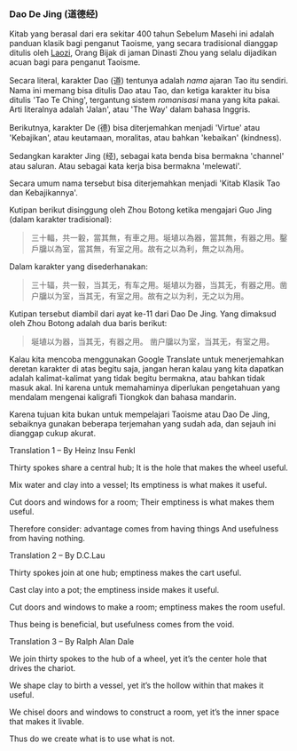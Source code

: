 ### <a name="dao-de-jing" id="dao-de-jing">Dao De Jing (道德经)</a>

Kitab yang berasal dari era sekitar 400 tahun Sebelum Masehi ini adalah panduan klasik bagi penganut Taoisme,
yang secara tradisional dianggap ditulis oleh [Laozi](#laozi), Orang Bijak di jaman Dinasti Zhou yang selalu
dijadikan acuan bagi para penganut Taoisme.

Secara literal, karakter Dao (道) tentunya adalah _nama_ ajaran Tao itu sendiri. Nama ini memang bisa ditulis
Dao atau Tao, dan ketiga karakter itu bisa ditulis 'Tao Te Ching', tergantung sistem _romanisasi_ mana yang kita 
pakai. Arti literalnya adalah 'Jalan', atau 'The Way' dalam bahasa Inggris. 

Berikutnya, karakter De (德) bisa diterjemahkan menjadi 'Virtue' atau 'Kebajikan', atau keutamaan, moralitas,
atau bahkan 'kebaikan' (kindness).

Sedangkan karakter Jing (经), sebagai kata benda bisa bermakna 'channel' atau saluran. Atau sebagai kata kerja
bisa bermakna 'melewati'.

Secara umum nama tersebut bisa diterjemahkan menjadi 'Kitab Klasik Tao dan Kebajikannya'.

Kutipan berikut disinggung oleh Zhou Botong ketika mengajari Guo Jing (dalam karakter tradisional):

> 三十輻，共一轂，當其無，有車之用。埏埴以為器，當其無，有器之用。鑿戶牖以為室，當其無，有室之用。故有之以為利，無之以為用。

Dalam karakter yang disederhanakan:

> 三十辐，共一毂，当其无，有车之用。埏埴以为器，当其无，有器之用。凿户牖以为室，当其无，有室之用。故有之以为利，无之以为用。

Kutipan tersebut diambil dari ayat ke-11 dari Dao De Jing. Yang dimaksud oleh Zhou Botong adalah dua baris berikut:

> 埏埴以为器，当其无，有器之用。
> 凿户牖以为室，当其无，有室之用。

Kalau kita mencoba menggunakan Google Translate untuk menerjemahkan deretan karakter di atas begitu saja, jangan heran
kalau yang kita dapatkan adalah kalimat-kalimat yang tidak begitu bermakna, atau bahkan tidak masuk akal. Ini karena
untuk memahaminya diperlukan pengetahuan yang mendalam mengenai kaligrafi Tiongkok dan bahasa mandarin.

Karena tujuan kita bukan untuk mempelajari Taoisme atau Dao De Jing, sebaiknya gunakan beberapa terjemahan yang sudah ada,
dan sejauh ini dianggap cukup akurat.

Translation 1 – By Heinz Insu Fenkl

Thirty spokes share a central hub;
It is the hole that makes the wheel useful.

Mix water and clay into a vessel;
Its emptiness is what makes it useful.

Cut doors and windows for a room;
Their emptiness is what makes them useful.

Therefore consider: advantage comes from having things
And usefulness from having nothing.

Translation 2 – By D.C.Lau

Thirty spokes join at one hub;
emptiness makes the cart useful.

Cast clay into a pot;
the emptiness inside makes it useful.

Cut doors and windows to make a room;
emptiness makes the room useful.

Thus being is beneficial,
but usefulness comes from the void.

Translation 3 – By Ralph Alan Dale

We join thirty spokes
to the hub of a wheel,
yet it’s the center hole
that drives the chariot.

We shape clay
to birth a vessel,
yet it’s the hollow within
that makes it useful.

We chisel doors and windows
to construct a room,
yet it’s the inner space
that makes it livable.

Thus do we
create what is
to use what is not.

